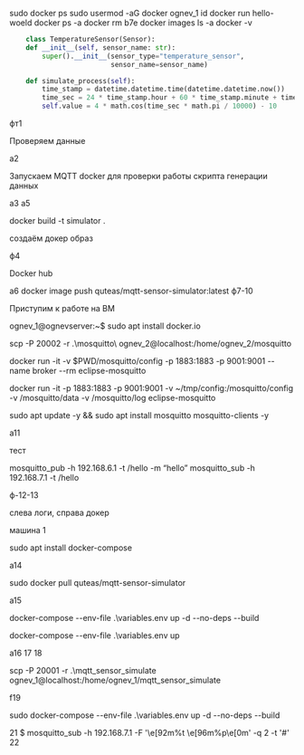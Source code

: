 sudo docker ps
sudo usermod -aG docker ognev_1
id
docker run hello-woeld
docker ps -a
docker rm b7e
docker images ls -a
docker -v 

```python
    class TemperatureSensor(Sensor):
    def __init__(self, sensor_name: str):
        super().__init__(sensor_type="temperature_sensor",
                         sensor_name=sensor_name)

    def simulate_process(self):
        time_stamp = datetime.datetime.time(datetime.datetime.now())
        time_sec = 24 * time_stamp.hour + 60 * time_stamp.minute + time_stamp.second
        self.value = 4 * math.cos(time_sec * math.pi / 10000) - 10
```

фт1

Проверяем данные


a2 

Запускаем MQTT docker для проверки работы скрипта генерации данных

а3
a5

docker build -t simulator .

создаём докер образ

ф4


Docker hub

a6
docker image push quteas/mqtt-sensor-simulator:latest
ф7-10


Приступим к работе на ВМ


ognev_1@ognevserver:~$ sudo apt  install docker.io

scp -P 20002 -r .\mosquitto\ ognev_2@localhost:/home/ognev_2/mosquitto

docker run -it -v $PWD/mosquitto/config -p 1883:1883 -p 9001:9001 --name broker --rm eclipse-mosquitto

docker run -it -p 1883:1883 -p 9001:9001 -v ~/tmp/config:/mosquitto/config -v /mosquitto/data -v /mosquitto/log eclipse-mosquitto

sudo apt update -y && sudo apt install mosquitto mosquitto-clients -y


a11

тест

 mosquitto_pub -h 192.168.6.1 -t /hello -m “hello”
 mosquitto_sub -h 192.168.7.1 -t /hello


ф-12-13

слева логи, справа докер


машина 1

sudo apt  install docker-compose

а14







sudo docker pull quteas/mqtt-sensor-simulator


a15





docker-compose --env-file .\variables.env up -d --no-deps --build

docker-compose --env-file .\variables.env up

a16
17
18

 scp -P 20001 -r .\mqtt_sensor_simulate ognev_1@localhost:/home/ognev_1/mqtt_sensor_simulate


f19

sudo docker-compose --env-file .\variables.env up -d --no-deps --build

 21
 $ mosquitto_sub -h 192.168.7.1 -F '\e[92m%t \e[96m%p\e[0m' -q 2 -t '#'
22